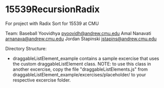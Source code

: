 # 15539RecursionRadix
For project with Radix Sort for 15539 at CMU

Team:
Baseball Yoovidhya <pyoovidh@andrew.cmu.edu>
Amal Nanavati <arnanava@andrew.cmu.edu>
Jordan Stapinski <jstapins@andrew.cmu.edu>

Directory Structure:
- draggableListElement_example contains a sample excercise that uses the custom draggableListElement class.  NOTE: to use this class in another excercise, copy the file "draggableListElements.js" from draggableListElement_example/excercises/placeholder/ to your respective excercise folder.
